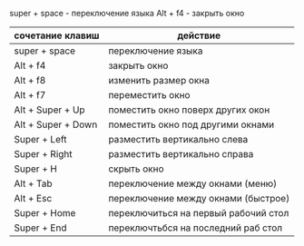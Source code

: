 super + space - переключение языка
Alt + f4 - закрыть окно

| сочетание клавиш   | действие                             |
| ------------------ | ------------------------------------ |
| super + space      | переключение языка                   |
| Alt + f4           | закрыть окно                         |
| Alt + f8           | изменить размер окна                 |
| Alt + f7           | переместить окно                     |
| Alt + Super + Up   | поместить окно поверх других окон    |
| Alt + Super + Down | поместить окно под другими окнами    |
| Super + Left       | разместить вертикально слева         |
| Super + Right      | разместить вертикально справа        |
| Super + H          | скрыть окно                          |
| Alt + Tab          | переключение между окнами (меню)     |
| Alt + Esc          | переключение между окнами (быстрое)  |
| Super + Home       | переключиться на первый рабочий стол |
| Super + End        | переключтьбся на последний раб стол  |

